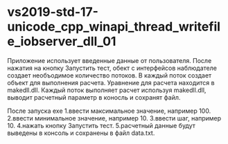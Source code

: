 # vs2019-std-17-unicode_cpp_winapi_thread_writefile_iobserver_dll_01

Приложение использует введенные данные от пользователя.
После нажатия на кнопку Запустить тест, обект с интерфейсов наблюдателе создает необъодимое количество потоков.
В каждый поток создает объект для выполнения расчета.
Уравнение для расчета находится в makedll.dll.
Каждый поток выполняет расчет используя makedll.dll, выводит расчетный параметр в коносль и сохранят файл.


После запуска exe
1.ввести максимальное значение, например 100.
2.ввести минимальное значение, например 10.
3.ввести шаг, например 10.
4.нажать кнопку Запустить тест.
5.расчетный данные будут выведены в консоль и сохранены в файл data.txt.
